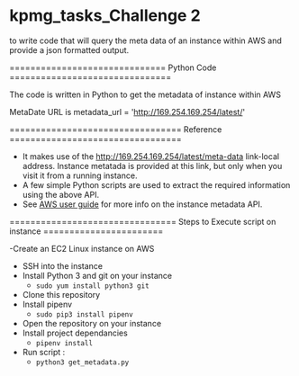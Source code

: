 # kpmg_tasks_Challenge 2
to write code that will query the meta data of an instance within AWS and provide a json formatted output. 



============================== Python Code ===============================

The code is written in Python to get the metadata of instance within AWS

MetaDate URL is metadata_url = 'http://169.254.169.254/latest/'

================================= Reference =================================

- It makes use of the http://169.254.169.254/latest/meta-data link-local address. Instance metatada is provided at this link, but only when you visit it from a running instance.
- A few simple Python scripts are used to extract the required information using the above API.
- See [AWS user guide](https://docs.aws.amazon.com/AWSEC2/latest/UserGuide/ec2-instance-metadata.html) for more info on the instance metadata API.

================================ Steps to Execute script on instance =======================

-Create an EC2 Linux instance on AWS
- SSH into the instance
- Install Python 3 and git on your instance 
    - `sudo yum install python3 git`
- Clone this repository
- Install pipenv
  - `sudo pip3 install pipenv`
- Open the repository on your instance
- Install project dependancies
  - `pipenv install`
- Run script :
  - `python3 get_metadata.py`


